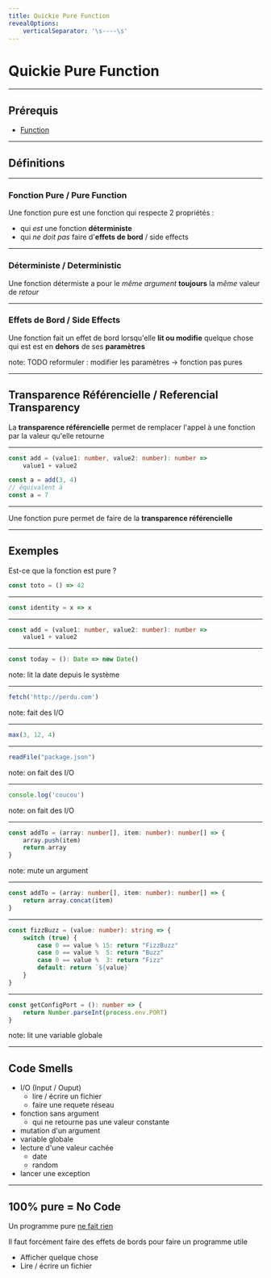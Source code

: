 ```yaml
---
title: Quickie Pure Function
revealOptions:
    verticalSeparator: '\s----\s'
---
```

# Quickie Pure Function

---

## Prérequis

- [Function](./quickie_functions.md)

---

## Définitions

----

### Fonction Pure / Pure Function

<div class="fragment">

Une fonction pure est une fonction qui respecte 2 propriétés :

- qui _est_ une fonction **déterministe**
- qui _ne doit pas_ faire d'**effets de bord** / side effects

</div>

----

### Déterministe / Deterministic

<div class="fragment">

Une fonction détermiste a pour le _même argument_ **toujours** la _même_ valeur de _retour_

</div>

----

### Effets de Bord / Side Effects

<div class="fragment">

Une fonction fait un effet de bord lorsqu'elle **lit ou modifie** quelque chose qui est est en **dehors** de ses **paramètres**

note:
    TODO reformuler : modifier les paramètres -> fonction pas pures

</div>

----

## Transparence Référencielle / Referencial Transparency

La **transparence référencielle** permet de remplacer l'appel à une fonction par la valeur qu'elle retourne

----

```typescript
const add = (value1: number, value2: number): number =>
    value1 + value2

const a = add(3, 4)
// équivalent à
const a = 7
```

----

Une fonction pure permet de faire de la **transparence référencielle**

---

## Exemples

Est-ce que la fonction est pure ?

```typescript
const toto = () => 42
```

----

```typescript
const identity = x => x
```

----

```typescript
const add = (value1: number, value2: number): number =>
    value1 + value2
```

----

```typescript
const today = (): Date => new Date()
```

note:
    lit la date depuis le système

----

```typescript
fetch('http://perdu.com')
```

note:
    fait des I/O

----

```typescript
max(3, 12, 4)
```

----

```typescript
readFile("package.json")
```

note:
    on fait des I/O

----

```typescript
console.log('coucou')
```

note:
    on fait des I/O

----

```typescript
const addTo = (array: number[], item: number): number[] => {
    array.push(item)
    return array
}
```

note:
    mute un argument

----

```typescript
const addTo = (array: number[], item: number): number[] => {
    return array.concat(item)
}
```

----

```typescript
const fizzBuzz = (value: number): string => {
    switch (true) {
        case 0 == value % 15: return "FizzBuzz"
        case 0 == value %  5: return "Buzz"
        case 0 == value %  3: return "Fizz"
        default: return `${value}`
    }
}
```

----

```typescript
const getConfigPort = (): number => {
    return Number.parseInt(process.env.PORT)
}
```

note:
    lit une variable globale

---

## Code Smells

- I/O (Input / Ouput)
  - lire / écrire un fichier
  - faire une requete réseau
- fonction sans argument
  - qui ne retourne pas une valeur constante
- mutation d'un argument
- variable globale
- lecture d'une valeur cachée
  - date
  - random
- lancer une exception

---

## 100% pure = No Code

Un programme pure [ne fait rien](https://github.com/kelseyhightower/nocode)

Il faut forcément faire des effets de bords pour faire un programme utile

- Afficher quelque chose
- Lire / écrire un fichier
